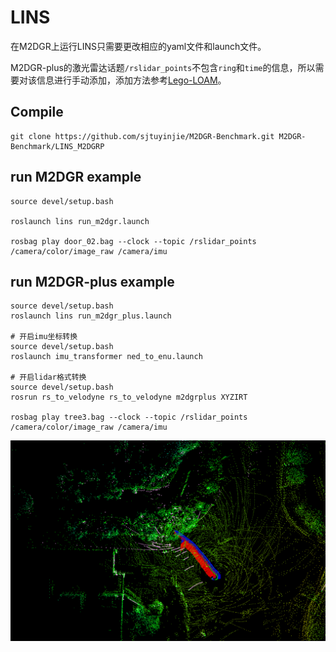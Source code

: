 # LINS

在M2DGR上运行LINS只需要更改相应的yaml文件和launch文件。

M2DGR-plus的激光雷达话题`/rslidar_points`不包含`ring`和`time`的信息，所以需要对该信息进行手动添加，添加方法参考[Lego-LOAM](https://github.com/RobustFieldAutonomyLab/LeGO-LOAM)。

## Compile
```
git clone https://github.com/sjtuyinjie/M2DGR-Benchmark.git M2DGR-Benchmark/LINS_M2DGRP

```

## run M2DGR example
```
source devel/setup.bash

roslaunch lins run_m2dgr.launch

rosbag play door_02.bag --clock --topic /rslidar_points /camera/color/image_raw /camera/imu
```

## run M2DGR-plus example
```
source devel/setup.bash
roslaunch lins run_m2dgr_plus.launch

# 开启imu坐标转换
source devel/setup.bash
roslaunch imu_transformer ned_to_enu.launch

# 开启lidar格式转换
source devel/setup.bash
rosrun rs_to_velodyne rs_to_velodyne m2dgrplus XYZIRT

rosbag play tree3.bag --clock --topic /rslidar_points /camera/color/image_raw /camera/imu
```
![LINS_tree3](https://github.com/sjtuyinjie/M2DGR-Benchmark/blob/main/LINS_M2DGRP/image/2024-10-10%2020-20-09%20%E7%9A%84%E5%B1%8F%E5%B9%95%E6%88%AA%E5%9B%BE.png)
